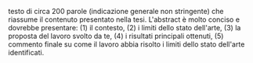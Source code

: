testo di circa 200 parole (indicazione generale non stringente) che riassume il contenuto presentato nella tesi. L'abstract è molto conciso e dovrebbe presentare: (1) il contesto, (2) i limiti dello stato dell'arte, (3) la proposta del lavoro svolto da te, (4) i risultati principali ottenuti, (5) commento finale su come il lavoro abbia risolto i limiti dello stato dell'arte identificati. 